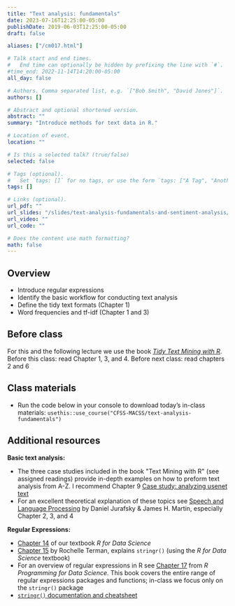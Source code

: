 ```yaml
---
title: "Text analysis: fundamentals"
date: 2023-07-16T12:25:00-05:00
publishDate: 2019-06-03T12:25:00-05:00
draft: false

aliases: ["/cm017.html"]

# Talk start and end times.
#   End time can optionally be hidden by prefixing the line with `#`.
#time_end: 2022-11-14T14:20:00-05:00
all_day: false

# Authors. Comma separated list, e.g. `["Bob Smith", "David Jones"]`.
authors: []

# Abstract and optional shortened version.
abstract: ""
summary: "Introduce methods for text data in R."

# Location of event.
location: ""

# Is this a selected talk? (true/false)
selected: false

# Tags (optional).
#   Set `tags: []` for no tags, or use the form `tags: ["A Tag", "Another Tag"]` for one or more tags.
tags: []

# Links (optional).
url_pdf: ""
url_slides: "/slides/text-analysis-fundamentals-and-sentiment-analysis/"
url_video: ""
url_code: ""

# Does the content use math formatting?
math: false
---
```




## Overview

* Introduce regular expressions
* Identify the basic workflow for conducting text analysis
* Define the tidy text formats (Chapter 1)
* Word frequencies and tf-idf (Chapter 1 and 3)

<!-- 
* Demonstrate how to conduct sentiment analysis using twitter
* Explain how to generate and interpret a wordcloud -->


## Before class

For this and the following lecture we use the book [*Tidy Text Mining with R*](http://tidytextmining.com/). Before this class: read Chapter 1, 3, and 4. Before next class: read chapters 2 and 6

## Class materials

* Run the code below in your console to download today’s in-class materials: `usethis::use_course("CFSS-MACSS/text-analysis-fundamentals")`


<!--
* [Text analysis: basic workflow](/notes/text-analysis-workflow/)
* [Practicing `tidytext` with song titles](/notes/song-titles-exercise/)
* [Practicing sentiment analysis with Harry Potter](/notes/harry-potter-exercise/)
* Trump twitter account: https://twitter.com/realdonaldtrump
* [Practicing tidytext with Hamilton](/notes/hamilton/)
-->


## Additional resources

**Basic text analysis:**
* The three case studies included in the book "Text Mining with R" (see assigned readings) provide in-depth examples on how to preform text analysis from A-Z. I recommend Chapter 9  [Case study: analyzing usenet text](https://www.tidytextmining.com/usenet.html)
* For an excellent theoretical explanation of these topics see [Speech and Language Processing](https://web.stanford.edu/~jurafsky/slp3/) by Daniel Jurafsky & James H. Martin, especially Chapter 2, 3, and 4

**Regular Expressions:**
* [Chapter 14](https://r4ds.had.co.nz/strings.html#strings) of our textbook *R for Data Science* 
* [Chapter 15](https://plsc-31101.github.io/course/strings-and-regular-expressions.html#applying-regex)  by Rochelle Terman, explains `stringr()` (using the *R for Data Science* textbook)  
* For an overview of regular expressions in R see [Chapter 17](https://bookdown.org/rdpeng/rprogdatascience/regular-expressions.html#the-stringr-package) from *R Programming for Data Science*. This book covers the entire range of regular expressions packages and functions; in-class we focus only on the `stringr()` package
* [`stringr()` documentation and cheatsheet](https://stringr.tidyverse.org/)
